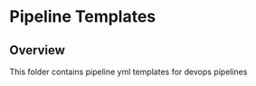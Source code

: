 # Pipeline Templates

## Overview

This folder contains pipeline yml templates for devops pipelines
